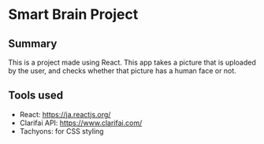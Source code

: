 # Smart Brain Project

## Summary

This is a project made using React. This app takes a picture that is uploaded by the user, and checks whether that picture has a human face or not.

## Tools used

* React: https://ja.reactjs.org/
* Clarifai API: https://www.clarifai.com/
* Tachyons: for CSS styling
